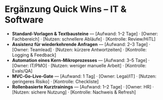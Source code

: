 # Ergänzung Quick Wins – IT & Software
<ul>
  <li><b>Standard‑Vorlagen & Textbausteine</b> — [Aufwand: 1–2 Tage] · [Owner: Fachbereich] · [Nutzen: schnellere Abläufe] · [Kontrolle: Review/HiTL]</li>
  <li><b>Assistenz für wiederkehrende Anfragen</b> — [Aufwand: 2–3 Tage] · [Owner: Teamlead] · [Nutzen: kürzere Antwortzeiten] · [Kontrolle: Logging & Feedback]</li>
  <li><b>Automation eines Kern‑Mikroprozesses</b> — [Aufwand: 3–5 Tage] · [Owner: IT/PMO] · [Nutzen: weniger manuelle Arbeit] · [Kontrolle: Evals/QA]</li>
  <li><b>MVC‑Go‑Live‑Gate</b> — [Aufwand: 1 Tag] · [Owner: Legal/IT] · [Nutzen: geringeres Risiko] · [Kontrolle: Checkliste]</li>
  <li><b>Rollenbasierte Kurztrainings</b> — [Aufwand: 1–2 Tage] · [Owner: HR] · [Nutzen: sichere Nutzung] · [Kontrolle: Nachweis & Refresh]</li>
</ul>
